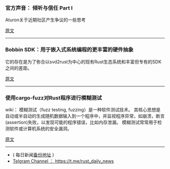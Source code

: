 ### 官方声音： 倾听与信任 Part I

Aturon关于近期社区产生争议的一些思考

[原文](http://aturon.github.io/2018/05/25/listening-part-1/)

---

### Bobbin SDK：用于嵌入式系统编程的更丰富的硬件抽象

它的存在是为了弥合以svd2rust为中心的现有Rust生态系统和丰富但专有的SDK之间的差距。

[原文](http://www.bobbin.io/blog/post/bobbin_sdk_richer_hardware/)

---

### 使用cargo-fuzz对Rust程序进行模糊测试

wiki： 模糊测试（fuzz testing, fuzzing）是一种软件测试技术。 其核心思想是自动或半自动的生成随机数据输入到一个程序中，并监视程序异常，如崩溃，断言(assertion)失败，以发现可能的程序错误，比如内存泄漏。 模糊测试常常用于检测软件或计算机系统的安全漏洞。

[原文](https://medium.com/@seasoned_sw/fuzz-testing-in-rust-with-cargo-fuzz-13b89feecc30)

---

- ( 每日新闻[备份地址](https://github.com/RustStudy/rust_daily_news) )
- [Telgram Channel ： https://t.me/rust_daily_news ](https://t.me/rust_daily_news )
